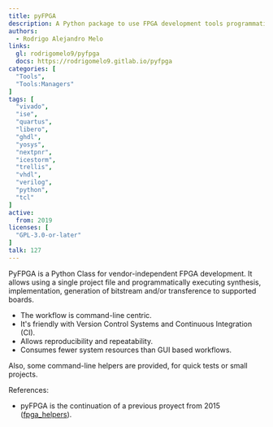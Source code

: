 ```yaml
---
title: pyFPGA
description: A Python package to use FPGA development tools programmatically
authors:
  - Rodrigo Alejandro Melo
links:
  gl: rodrigomelo9/pyfpga
  docs: https://rodrigomelo9.gitlab.io/pyfpga
categories: [
  "Tools",
  "Tools:Managers"
]
tags: [
  "vivado",
  "ise",
  "quartus",
  "libero",
  "ghdl",
  "yosys",
  "nextpnr",
  "icestorm",
  "trellis",
  "vhdl",
  "verilog",
  "python",
  "tcl"
]
active:
  from: 2019
licenses: [
  "GPL-3.0-or-later"
]
talk: 127
---
```


PyFPGA is a Python Class for vendor-independent FPGA development.
It allows using a single project file and programmatically executing synthesis, implementation, generation of bitstream and/or transference to supported boards.

* The workflow is command-line centric.
* It's friendly with Version Control Systems and Continuous Integration (CI).
* Allows reproducibility and repeatability.
* Consumes fewer system resources than GUI based workflows.

Also, some command-line helpers are provided, for quick tests or small projects.

References:

- pyFPGA is the continuation of a previous proyect from 2015 ([fpga_helpers](https://github.com/INTI-CMNB-FPGA/fpga_helpers)).
